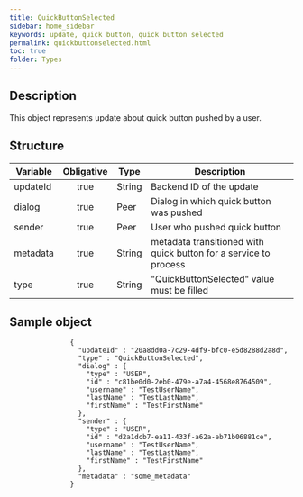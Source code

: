 ```yaml
---
title: QuickButtonSelected
sidebar: home_sidebar
keywords: update, quick button, quick button selected
permalink: quickbuttonselected.html
toc: true
folder: Types
---
```


## Description

<p> This object represents update about quick button pushed by a user.
</p>

## Structure

| Variable  | Obligative  |Type| Description
|---|:---:|---|---|
| updateId  | true |String| Backend ID of the update |
| dialog  | true |Peer |  Dialog in which quick button was pushed |
| sender  | true |Peer |  User who pushed quick button  |
| metadata  | true | String |metadata transitioned with quick button for a service to process |
| type  | true | String | "QuickButtonSelected" value must be filled

## Sample object

```
               {
                 "updateId" : "20a8dd0a-7c29-4df9-bfc0-e5d8288d2a8d",
                 "type" : "QuickButtonSelected",
                 "dialog" : {
                   "type" : "USER",
                   "id" : "c81be0d0-2eb0-479e-a7a4-4568e8764509",
                   "username" : "TestUserName",
                   "lastName" : "TestLastName",
                   "firstName" : "TestFirstName"
                 },
                 "sender" : {
                   "type" : "USER",
                   "id" : "d2a1dcb7-ea11-433f-a62a-eb71b06881ce",
                   "username" : "TestUserName",
                   "lastName" : "TestLastName",
                   "firstName" : "TestFirstName"
                 },
                 "metadata" : "some_metadata"
               }
```
